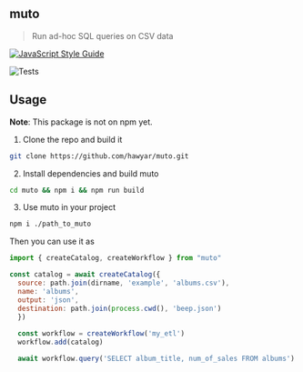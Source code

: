 ## muto

> Run ad-hoc SQL queries on CSV data

[![JavaScript Style Guide](https://img.shields.io/badge/code_style-standard-brightgreen.svg)](https://standardjs.com)

![Tests](https://github.com/hawyar/muto/actions/workflows/test.yml/badge.svg)

## Usage

**Note**: This package is not on npm yet. 

1. Clone the repo and build it

```bash
git clone https://github.com/hawyar/muto.git
```

2. Install dependencies and build muto
```bash
cd muto && npm i && npm run build
```

3. Use muto in your project
```bash
npm i ./path_to_muto
```

Then you can use it as
```javascript
import { createCatalog, createWorkflow } from "muto"

const catalog = await createCatalog({
  source: path.join(dirname, 'example', 'albums.csv'),
  name: 'albums',
  output: 'json',
  destination: path.join(process.cwd(), 'beep.json')
  })
  
  const workflow = createWorkflow('my_etl')
  workflow.add(catalog)

  await workflow.query('SELECT album_title, num_of_sales FROM albums')
```